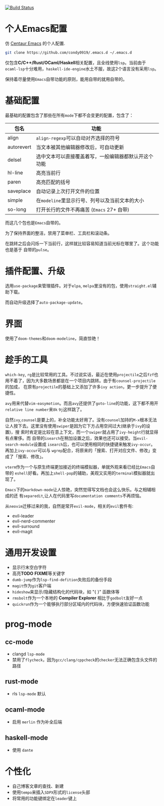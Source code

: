 [![Build Status](https://github.com/condy0919/.emacs.d/workflows/CI/badge.svg)](https://github.com/condy0919/.emacs.d/actions)

个人**Emacs**配置
====

仿 [Centaur Emacs](https://github.com/seagle0128/.emacs.d) 的个人配置.

```bash
git clone https://github.com/condy0919/.emacs.d ~/.emacs.d
```

仅包含**C/C++/Rust/OCaml/Haskell**相关配置，且全线使用`lsp`。当前由于
`ocaml-lsp`十分难用，`haskell-ide-engine`水土不服，故这2个语言没有采用`lsp`。

保持着尽量使用`Emacs`自带功能的原则，能用自带的就用自带的。

# 基础配置

最基础的配置包含了那些在所有`mode`下都不会变更的配置，包含了：

| 包名       | 功能                                                 |
|------------|------------------------------------------------------|
| align      | `align-regexp`可以自动对齐选择的符号                 |
| autorevert | 当文本被其他编辑器修改后，可自动更新                 |
| delsel     | 选中文本可以直接覆盖着写，一般编辑器都默认开这个功能 |
| hl-line    | 高亮当前行                                           |
| paren      | 高亮匹配的括号                                       |
| saveplace  | 自动记录上次打开文件的位置                           |
| simple     | 在`modeline`里显示行号、列号以及当前文本的大小     |
| so-long    | 打开长行的文件不再痛苦 (`Emacs` 27+ 自带)            |

而这几个包也是`Emacs`自带的。

为了保持界面的整洁，禁用了菜单栏、工具栏和滚动条。

在跳转之后会闪烁一下当前行，这样就比较容易知道当前光标在哪里了。这个功能也是基于
自带的`pulse`。

# 插件配置、升级

选用`use-package`来管理插件。对于`elpa`, `melpa`里没有的包，使用`straight.el`辅
助下载。

而自动升级选择了`auto-package-update`。

# 界面

使用了`doom-themes`和`doom-modeline`，简直惊艳！

# 趁手的工具

`which-key`, `rg`是比较常用的工具。不过说实话，最近在使用`projectile`之后`fzf`也
用不着了，因为大多数场景都是在一个项目内跳转。由于有`counsel-projectile`的加成，
在原有`projectile`的基础上又添加了许多`ivy action`，更一步提升了便捷性。

`avy`用来代替`vim-easymotion`。而且`avy`还提供了`goto-line`的功能，这下都不用开
`relative line number`来`8k` `9j`这样跳了。

自然`ivy`,`counsel`是要上的，补全功能太好用了。没有`counsel`加持的`M-x`根本无法
让人按下去。这里没有使用`swiper`是因为它下方占用空间过大(继承于`ivy`的设置)，搜
索时肯定是比较在意上下文，而一个`swiper`就占用了`ivy-height`行就显得有点奢侈。而
自带的`isearch`在稍加设置之后，效果也还可以接受。当`evil-search-module`设置成
`isearch`后，也可以使用相同的快捷键来触发`ivy-occur`。再加上`ivy-occur`可以与
`wgrep`配合，将原来的「搜索、打开对应文件、修改」变成了「搜索、修改」。

`vterm`作为一个与原生终端更加接近的终端模拟器，单就外观来看已经比`Emacs`自带的
`eshell`好看。再加上`shell-pop`的辅助，美观又实用的`terminal`模拟器就出现了。

`Emacs`下的`markdown-mode`让人惊艳，突然觉得写文档也会这么快乐。与之相辅相成的还
有`separedit`,让人在代码里写`documentation comments`不再烦恼。

从`neovim`迁移过来的我，自然是常开`evil-mode`，相关的`evil`套件有:

- evil-leader
- evil-nerd-commenter
- evil-surround
- evil-magit

# 通用开发设置

- 显示行末空白字符
- 高亮**TODO** **FIXME**等关键字
- `dumb-jump`作为`lsp-find-defition`失败后的备份手段
- `magit`作为`git`客户端
- `hideshow`来显示/隐藏结构化的代码块，如 "{ }" 函数体等
- `rmsbolt`作为一个本地的 **Compiler Explorer** 相比于`godbolt`友好一点
- `quickrun`作为一个能够执行部分区域内的代码块，方便快速验证函数功能

# prog-mode

## cc-mode

- clangd `lsp-mode`
- 禁用了`flycheck`，因为`gcc/clang/cppcheck`的`checker`无法正确包含头文件的路径

## rust-mode

- rls `lsp-mode` 默认

## ocaml-mode

- 启用 `merlin` 作为补全后端

## haskell-mode

- 使用 `dante`

# 个性化

- 自己博客文章的查找、新建
- 使用`tempo`来插入`SDPX`形式的`license`头部
- 将常用的功能键绑定在`leader`键上
